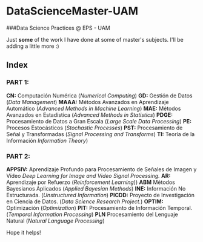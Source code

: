 # DataScienceMaster-UAM
###Data Science Practices @ EPS - UAM


Just **some** of the work I have done at some of master's subjects. 
I'll be adding a little more :)


## Index


### **PART 1:**
**CN:** Computación Numérica (*Numerical Computing*)
**GD:** Gestión de Datos  (*Data Management*)
**MAAA:** Métodos Avanzados en Aprendizaje Automático  (*Advanced Methods in Machine Learning*)
**MAE:** Métodos Avanzados en Estadística  (*Advanced Methods in Statistics*)
**PDGE:** Procesamiento de Datos a Gran Escala  (*Large Scale Data Processing*)
**PE:** Procesos Estocásticos  (*Stochastic Processes*)
**PST:** Procesamiento de Señal y Transformadas  (*Signal Processing and Transforms*)
**TI:** Teoría de la Información *Information Theory*)

### **PART 2:**

**APPSIV:** Aprendizaje Profundo para Procesamiento de Señales de Imagen y Vídeo *Deep Learning for Image and Video Signal Processing.*
**AR:** Aprendizaje por Refuerzo  (*Reinforcement Learning*))
**ABM** Métodos Bayesianos Aplicados  (*Applied Bayesian Methods*)
**INE:** Información No Estructurada. (*Unstructured Information*)
**PICDD:** Proyecto de Investigación en Ciencia de Datos. (*Data Science Research Project.*)
**OPTIM:** Optimización (*Optimization*)
**PIT:** Procesamiento de Información Temporal. (*Temporal Information Processing*)
**PLN** Procesamiento del Lenguaje Natural (*Natural Language Processing*)



Hope it helps!
